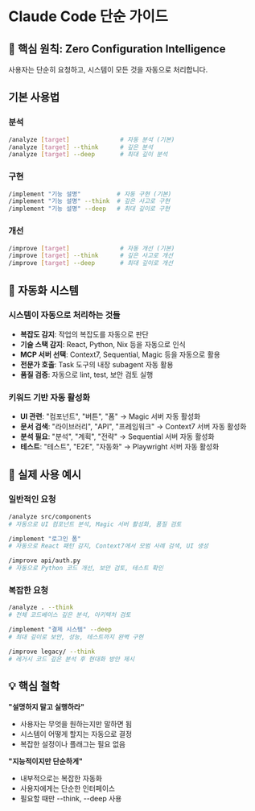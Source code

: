 # Claude Code 단순 가이드

## 🎯 핵심 원칙: Zero Configuration Intelligence

사용자는 단순히 요청하고, 시스템이 모든 것을 자동으로 처리합니다.

## 기본 사용법

### 분석
```bash
/analyze [target]              # 자동 분석 (기본)
/analyze [target] --think      # 깊은 분석
/analyze [target] --deep       # 최대 깊이 분석
```

### 구현
```bash
/implement "기능 설명"          # 자동 구현 (기본)
/implement "기능 설명" --think  # 깊은 사고로 구현
/implement "기능 설명" --deep   # 최대 깊이로 구현
```

### 개선
```bash
/improve [target]              # 자동 개선 (기본)
/improve [target] --think      # 깊은 사고로 개선
/improve [target] --deep       # 최대 깊이로 개선
```

## 🤖 자동화 시스템

### 시스템이 자동으로 처리하는 것들
- **복잡도 감지**: 작업의 복잡도를 자동으로 판단
- **기술 스택 감지**: React, Python, Nix 등을 자동으로 인식
- **MCP 서버 선택**: Context7, Sequential, Magic 등을 자동으로 활용
- **전문가 호출**: Task 도구의 내장 subagent 자동 활용
- **품질 검증**: 자동으로 lint, test, 보안 검토 실행

### 키워드 기반 자동 활성화
- **UI 관련**: "컴포넌트", "버튼", "폼" → Magic 서버 자동 활성화
- **문서 검색**: "라이브러리", "API", "프레임워크" → Context7 서버 자동 활성화
- **분석 필요**: "분석", "계획", "전략" → Sequential 서버 자동 활성화
- **테스트**: "테스트", "E2E", "자동화" → Playwright 서버 자동 활성화

## 🎯 실제 사용 예시

### 일반적인 요청
```bash
/analyze src/components
# 자동으로 UI 컴포넌트 분석, Magic 서버 활성화, 품질 검토

/implement "로그인 폼"
# 자동으로 React 패턴 감지, Context7에서 모범 사례 검색, UI 생성

/improve api/auth.py
# 자동으로 Python 코드 개선, 보안 검토, 테스트 확인
```

### 복잡한 요청
```bash
/analyze . --think
# 전체 코드베이스 깊은 분석, 아키텍처 검토

/implement "결제 시스템" --deep
# 최대 깊이로 보안, 성능, 테스트까지 완벽 구현

/improve legacy/ --think
# 레거시 코드 깊은 분석 후 현대화 방안 제시
```

## 💡 핵심 철학

**"설명하지 말고 실행하라"**
- 사용자는 무엇을 원하는지만 말하면 됨
- 시스템이 어떻게 할지는 자동으로 결정
- 복잡한 설정이나 플래그는 필요 없음

**"지능적이지만 단순하게"**
- 내부적으로는 복잡한 자동화
- 사용자에게는 단순한 인터페이스
- 필요할 때만 --think, --deep 사용
